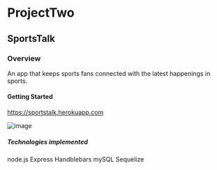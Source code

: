 # ProjectTwo

## SportsTalk

### Overview
An app that keeps sports fans connected with the latest happenings in sports. 

#### Getting Started
https://sportstalk.herokuapp.com

![image](https://user-images.githubusercontent.com/32990938/40375460-44cb2ee6-5db1-11e8-9986-981242dbf0ca.png)


##### Technologies implemented

node.js
Express
Handblebars
mySQL
Sequelize







